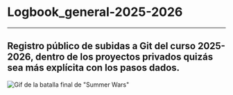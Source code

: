 # Logbook_general-2025-2026
---
Registro público de subidas a Git del curso 2025-2026, dentro de los proyectos privados quizás sea más explícita con los pasos dados.
---
![Gif de la batalla final de "Summer Wars"](https://images.steamusercontent.com/ugc/261587814219623564/312CA331C4B7E01C6DC07B82549586DB668FED25/?imw=5000&imh=5000&ima=fit&impolicy=Letterbox&imcolor=%23000000&letterbox=false/archivo.gif)
